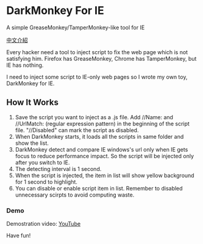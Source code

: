 # DarkMonkey For IE

A simple GreaseMonkey/TamperMonkey-like tool for IE

[中文介紹](https://blog.darkthread.net/blog/darkmonkey-for-ie)

Every hacker need a tool to inject script to fix the web page which is not satisfying him.  Firefox has GreaseMonkey, Chrome has TamperMonkey, but IE has nothing.

I need to inject some script to IE-only web pages so I wrote my own toy, DarkMonkey for IE.

## How It Works

1. Save the script you want to inject as a .js file.  Add //Name: and //UrlMatch: (regular expression pattern) in the beginning of the script file.  "//Disabled" can mark the script as disabled.
2. When DarkMonkey starts, it loads all the scripts in same folder and show the list.
3. DarkMonkey detect and compare IE windows's url only when IE gets focus to reduce performance impact.  So the script will be injected only after you switch to IE.
4. The detecting interval is 1 second.
5. When the script is injected, the item in list will show yellow background for 1 second to highlight.
6. You can disable or enable script item in list.  Remember to disabled unnecessary scirpts to avoid computing waste.

### Demo

Demostration video: [YouTube](https://www.youtube.com/watch?v=2v9YZKgG9Wc)

Have fun!

